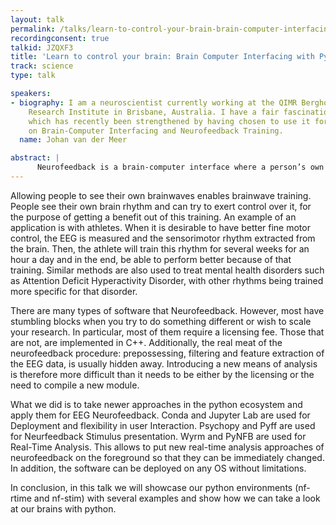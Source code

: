 ```yaml
---
layout: talk
permalink: /talks/learn-to-control-your-brain-brain-computer-interfacing-with-python
recordingconsent: true
talkid: JZQXF3
title: 'Learn to control your brain: Brain Computer Interfacing with Python'
track: science
type: talk

speakers:
- biography: I am a neuroscientist currently working at the QIMR Berghofer Medical
    Research Institute in Brisbane, Australia. I have a fair fascination with Python
    which has recently been strengthened by having chosen to use it for my own research
    on Brain-Computer Interfacing and Neurofeedback Training.
  name: Johan van der Meer

abstract: | 
      Neurofeedback is a brain-computer interface where a person’s own brain waves are audio/visually presented back in real-time after they’ve been recorded and filtered within a few milliseconds. We present methods to allow people to see their own brainwaves with python.
---
```


Allowing people to see their own brainwaves enables brainwave training. People see their own brain rhythm and can try to exert control over it, for the purpose of getting a benefit out of this training. An example of an application is with athletes. When  it is desirable to have better fine motor control, the EEG is measured and the sensorimotor rhythm extracted from the brain. Then, the athlete will train this rhythm for several weeks for an hour a day and in the end, be able to perform better because of that training. Similar methods are also used to treat mental health disorders such as Attention Deficit Hyperactivity Disorder, with other rhythms being trained more specific for that disorder.

There are many types of software that Neurofeedback. However, most have stumbling blocks when you try to do something different or wish to scale your research. In particular, most of them require a licensing fee. Those that are not, are implemented in C++. Additionally, the real meat of the neurofeedback procedure: prepossessing, filtering and feature extraction of the EEG data, is usually hidden away. Introducing a new means of analysis is therefore more difficult than it needs to be either by the licensing or the need to compile a new module.

What we did is to take newer approaches in the python ecosystem and apply them for EEG Neurofeedback. Conda  and Jupyter Lab are used for Deployment and flexibility in user Interaction. Psychopy and Pyff are used for Neurfeedback Stimulus presentation. Wyrm and PyNFB are used for Real-Time Analysis. This allows to put new real-time analysis approaches of neurofeedback on the foreground so that they can be immediately changed. In addition, the software can be deployed on any OS without limitations.

In conclusion, in this talk we will showcase our python environments (nf-rtime and nf-stim) with several examples and show how we can take a look at our brains with python.
